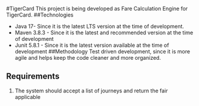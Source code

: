 #TigerCard
This project is being developed as Fare Calculation Engine for TigerCard.
##Technologies
* Java 17- Since it is the latest LTS version at the time of development.
* Maven 3.8.3 - Since it is the latest and recommended version at the time of development
* Junit 5.8.1 - Since it is the latest version available at the time of development
##Methodology
Test driven development, since it is more agile and helps keep the code cleaner and more organized.

## Requirements
1. The system should accept a list of journeys and return the fair applicable